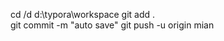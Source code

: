 cd /d d:\typora\workspace
git add .                        
git commit -m "auto save"
git push -u origin mian

